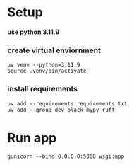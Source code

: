 # Setup

**use python 3.11.9**

### create virtual enviornment
```
uv venv --python=3.11.9
source .venv/bin/activate
```
### install requirements
```
uv add --requirements requirements.txt
uv add --group dev black mypy ruff
```

# Run app

```
gunicorn --bind 0.0.0.0:5000 wsgi:app
```
